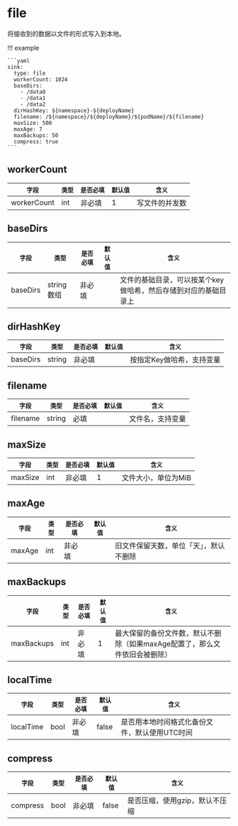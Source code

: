 # file

将接收到的数据以文件的形式写入到本地。

!!! example

    ```yaml
    sink:
      type: file
      workerCount: 1024
      baseDirs:
        - /data0
        - /data1
        - /data2
      dirHashKey: ${namespace}-${deployName}
      filename: /${namespace}/${deployName}/${podName}/${filename}
      maxSize: 500
      maxAge: 7
      maxBackups: 50
      compress: true
    ```

## workerCount
|    `字段`   |    `类型`    |  `是否必填`  |  `默认值`  |  `含义`  |
| ---------- | ----------- | ----------- | --------- | -------- |
| workerCount | int  |    非必填    |   1  | 写文件的并发数 |

## baseDirs
|    `字段`   |    `类型`    |  `是否必填`  |  `默认值`  |  `含义`  |
| ---------- | ----------- | ----------- | --------- | -------- |
| baseDirs | string数组  |    非必填    |     | 文件的基础目录，可以按某个key做哈希，然后存储到对应的基础目录上 |

## dirHashKey
|    `字段`   |    `类型`    |  `是否必填`  |  `默认值`  |  `含义`  |
| ---------- | ----------- | ----------- | --------- | -------- |
| baseDirs | string  |    非必填    |     | 按指定Key做哈希，支持变量 |

## filename
|    `字段`   |    `类型`    |  `是否必填`  |  `默认值`  |  `含义`  |
| ---------- | ----------- | ----------- | --------- | -------- |
| filename | string  |    必填    |     | 文件名，支持变量 |

## maxSize
|    `字段`   |    `类型`    |  `是否必填`  |  `默认值`  |  `含义`  |
| ---------- | ----------- | ----------- | --------- | -------- |
| maxSize | int  |    非必填    |   1  | 文件大小，单位为MiB |

## maxAge
|    `字段`   |    `类型`    |  `是否必填`  |  `默认值`  |  `含义`  |
| ---------- | ----------- | ----------- | --------- | -------- |
| maxAge | int  |    非必填    |     | 旧文件保留天数，单位「天」，默认不删除 |

## maxBackups
|    `字段`   |    `类型`    |  `是否必填`  |  `默认值`  |  `含义`  |
| ---------- | ----------- | ----------- | --------- | -------- |
| maxBackups | int  |    非必填    |   1  | 最大保留的备份文件数，默认不删除（如果maxAge配置了，那么文件依旧会被删除） |

## localTime
|    `字段`   |    `类型`    |  `是否必填`  |  `默认值`  |  `含义`  |
| ---------- | ----------- | ----------- | --------- | -------- |
| localTime | bool  |    非必填    |   false  | 是否用本地时间格式化备份文件，默认使用UTC时间 |

## compress
|    `字段`   |    `类型`    |  `是否必填`  |  `默认值`  |  `含义`  |
| ---------- | ----------- | ----------- | --------- | -------- |
| compress | bool  |    非必填    |   false  | 是否压缩，使用gzip，默认不压缩 |
